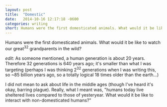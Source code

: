 ```yaml
---
layout: post
title:  "Domestic"
date:   2014-10-16 12:17:18 -0600
categories: writing
short: Humans were the first domesticated animals. What would it be like to watch our great x32 grandparents in the wild?
---
```

Humans were the first domesticated animals. What would it be like to watch our great<sup>32</sup> grandparents in the wild?

*edit:* As someone mentioned, a human generation is about 20 years. Therefore 32 generations is 640 years ago; it's smaller than what I was targeting (perhaps I was thinking 2<sup>32</sup> generations when I was writing this, so ~85 billion years ago, so a totally logical 18 times older than the earth...)

I did not mean to ask about life in the middle ages (though I've heard it's okay, barring plague). Really, what I meant was, "humans today live sheltered lives compared to those of yesteryear. What would it be like to interact with non-domesticated humans?"
